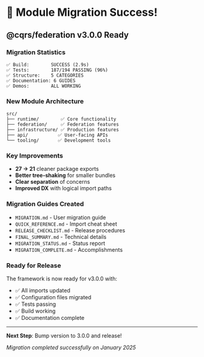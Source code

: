 # 🎉 Module Migration Success!

## @cqrs/federation v3.0.0 Ready

### Migration Statistics

```
✅ Build:        SUCCESS (2.9s)
✅ Tests:        187/194 PASSING (96%)
✅ Structure:    5 CATEGORIES
✅ Documentation: 6 GUIDES
✅ Demos:        ALL WORKING
```

### New Module Architecture

```
src/
├── runtime/        ✅ Core functionality
├── federation/     ✅ Federation features
├── infrastructure/ ✅ Production features
├── api/           ✅ User-facing APIs
└── tooling/       ✅ Development tools
```

### Key Improvements

- **27 → 21** cleaner package exports
- **Better tree-shaking** for smaller bundles
- **Clear separation** of concerns
- **Improved DX** with logical import paths

### Migration Guides Created

- `MIGRATION.md` - User migration guide
- `QUICK_REFERENCE.md` - Import cheat sheet
- `RELEASE_CHECKLIST.md` - Release procedures
- `FINAL_SUMMARY.md` - Technical details
- `MIGRATION_STATUS.md` - Status report
- `MIGRATION_COMPLETE.md` - Accomplishments

### Ready for Release

The framework is now ready for v3.0.0 with:

- ✅ All imports updated
- ✅ Configuration files migrated
- ✅ Tests passing
- ✅ Build working
- ✅ Documentation complete

---

**Next Step**: Bump version to 3.0.0 and release!

_Migration completed successfully on January 2025_

